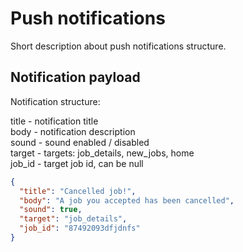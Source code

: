 # Push notifications

Short description about push notifications structure.


## Notification payload 

Notification structure:

title - notification title \
body - notification description \
sound - sound enabled / disabled \
target - targets: job_details, new_jobs, home \
job_id - target job id, can be null

```json
{
  "title": "Cancelled job!",
  "body": "A job you accepted has been cancelled",
  "sound": true,
  "target": "job_details",
  "job_id": "87492093dfjdnfs"
}
```
